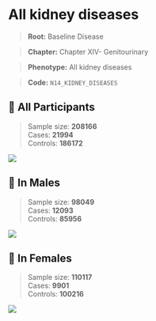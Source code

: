 # All kidney diseases

> **Root:** Baseline Disease  

> **Chapter:** Chapter XIV- Genitourinary  

> **Phenotype:** All kidney diseases  

> **Code:** `N14_KIDNEY_DISEASES`

## 🧪 All Participants  
> Sample size: **208166**  
> Cases: **21994**  
> Controls: **186172**
<img src="/Disease/Figures/ALL/Incidence/N14_KIDNEY_DISEASES.png"/>
<CsvTable src="/public/Disease/Data/ALL/Incidence/COX_N14_KIDNEY_DISEASES.csv" label="🔍 View full results" />

## 👨 In Males  
> Sample size: **98049**  
> Cases: **12093**  
> Controls: **85956**
<img src="/Disease/Figures/Male/Incidence/N14_KIDNEY_DISEASES.png"/>
<CsvTable src="/public/Disease/Data/Male/Incidence/COX_N14_KIDNEY_DISEASES.csv" label="🔍 View full results" />

## 👩 In Females  
> Sample size: **110117**  
> Cases: **9901**  
> Controls: **100216**
<img src="/Disease/Figures/Female/Incidence/N14_KIDNEY_DISEASES.png"/>
<CsvTable src="/public/Disease/Data/Female/Incidence/COX_N14_KIDNEY_DISEASES.csv" label="🔍 View full results" />
